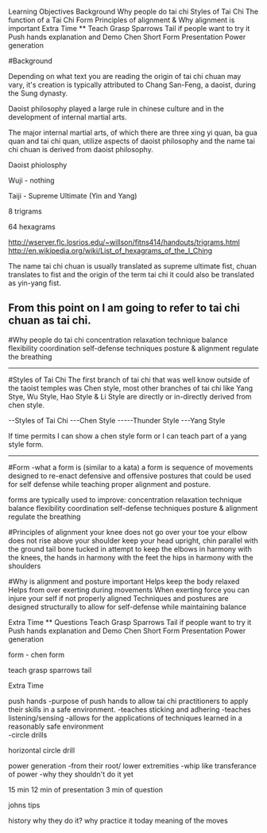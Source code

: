 Learning Objectives
  Background
  Why people do tai chi
  Styles of Tai Chi
  The function of a Tai Chi Form
  Principles of alignment & Why alignment is important
  Extra Time **
    Teach Grasp Sparrows Tail if people want to try it
    Push hands explanation and Demo
    Chen Short Form Presentation
    Power generation

#Background

Depending on what text you are reading the origin of tai chi chuan may vary, it's creation
is typically attributed to Chang San-Feng, a daoist, during the Sung dynasty.

Daoist philosophy played a large rule in chinese culture and in the development of
internal martial arts.

The major internal martial arts, of which there are three xing yi quan, ba gua quan
and tai chi quan, utilize aspects of daoist philosophy and the name tai chi chuan is
derived from daoist philosophy.

Daoist phiolosphy

Wuji - nothing

Taiji - Supreme Ultimate (Yin and Yang)

8 trigrams

64 hexagrams

http://wserver.flc.losrios.edu/~willson/fitns414/handouts/trigrams.html
http://en.wikipedia.org/wiki/List_of_hexagrams_of_the_I_Ching

The name tai chi chuan is usually translated as supreme ultimate fist, chuan translates to fist and the origin of the term tai chi
it could also be translated as yin-yang fist.

From this point on I am going to refer to tai chi chuan as tai chi.
-----------


#Why people do tai chi
    concentration
    relaxation
    technique
    balance
    flexibility
    coordination
    self-defense techniques
    posture & alignment
    regulate the breathing

----------------

#Styles of Tai Chi
The first branch of tai chi that was well know outside of the taoist temples was Chen style, most other branches
of tai chi like Yang Stye, Wu Style, Hao Style & Li Style are directly or in-directly derived from
chen style.

--Styles of Tai Chi
---Chen Style
-----Thunder Style
---Yang Style


If time permits I can show a chen style form or I can teach part of a yang style form.

-----------------
#Form
-what a form is (similar to a kata)
a form is sequence of movements designed to re-enact defensive and offensive
postures that could be used for self defense while teaching proper alignment and posture.

forms are typically used to improve:
  concentration
  relaxation
  technique
  balance
  flexibility
  coordination
  self-defense techniques
  posture & alignment
  regulate the breathing

#Principles of alignment
  your knee does not go over your toe
  your elbow does not rise above your shoulder
  keep your head upright, chin parallel with the ground
  tail bone tucked in
  attempt to keep the elbows in harmony with the knees, the hands in harmony with the feet
  the hips in harmony with the shoulders


#Why is alignment and posture important
  Helps keep the body relaxed
  Helps from over exerting during movements
  When exerting force you can injure your self if not properly aligned
  Techniques and postures are designed structurally to allow for self-defense while maintaining balance



  Extra Time **
  Questions
  Teach Grasp Sparrows Tail if people want to try it
  Push hands explanation and Demo
  Chen Short Form Presentation
  Power generation


form - chen form

teach grasp sparrows tail

Extra Time

push hands
-purpose of push hands
to allow tai chi practitioners to apply their skills in a safe environment.
  -teaches sticking and adhering
  -teaches listening/sensing
  -allows for the applications of techniques learned in a reasonably safe environment  
-circle drills

horizontal circle drill

power generation
-from their root/ lower extremities
-whip like transferance of power
-why they shouldn't do it yet



15 min 12 min of presentation 3 min of question


johns tips

history
why they do it? why practice it today
meaning of the moves
